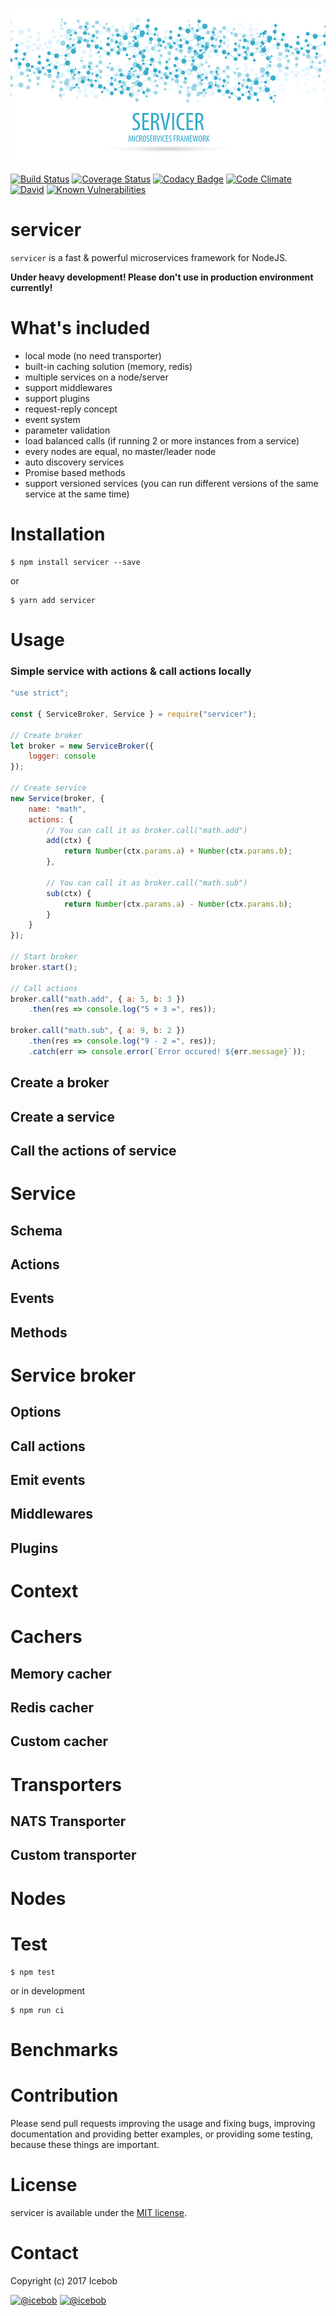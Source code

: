 ![Servicer logo](docs/assets/logo-servicer.png)

[![Build Status](https://travis-ci.org/icebob/servicer.svg?branch=master)](https://travis-ci.org/icebob/servicer)
[![Coverage Status](https://coveralls.io/repos/github/icebob/ice-services/badge.svg?branch=master)](https://coveralls.io/github/icebob/ice-services?branch=master)
[![Codacy Badge](https://api.codacy.com/project/badge/Grade/d6b80db8619348e79210d6a725dfe2aa)](https://www.codacy.com/app/mereg-norbert/servicer?utm_source=github.com&amp;utm_medium=referral&amp;utm_content=icebob/servicer&amp;utm_campaign=Badge_Grade)
[![Code Climate](https://codeclimate.com/github/icebob/servicer/badges/gpa.svg)](https://codeclimate.com/github/icebob/servicer)
[![David](https://img.shields.io/david/icebob/servicer.svg)](https://david-dm.org/icebob/servicer)
[![Known Vulnerabilities](https://snyk.io/test/github/icebob/servicer/badge.svg)](https://snyk.io/test/github/icebob/servicer)

# servicer
`servicer` is a fast & powerful microservices framework for NodeJS.

**Under heavy development! Please don't use in production environment currently!**

# What's included

- local mode (no need transporter)
- built-in caching solution (memory, redis)
- multiple services on a node/server
- support middlewares
- support plugins
- request-reply concept
- event system
- parameter validation
- load balanced calls (if running 2 or more instances from a service)
- every nodes are equal, no master/leader node
- auto discovery services
- Promise based methods
- support versioned services (you can run different versions of the same service at the same time)


# Installation
```
$ npm install servicer --save
```

or

```
$ yarn add servicer
```

# Usage

### Simple service with actions & call actions locally
```js
"use strict";

const { ServiceBroker, Service } = require("servicer");

// Create broker
let broker = new ServiceBroker({ 
	logger: console 
});

// Create service
new Service(broker, {
	name: "math",
	actions: {
		// You can call it as broker.call("math.add")
		add(ctx) {
			return Number(ctx.params.a) + Number(ctx.params.b);
		},

		// You can call it as broker.call("math.sub")
		sub(ctx) {
			return Number(ctx.params.a) - Number(ctx.params.b);
		}
	}
});

// Start broker
broker.start();

// Call actions
broker.call("math.add", { a: 5, b: 3 })
	.then(res => console.log("5 + 3 =", res));

broker.call("math.sub", { a: 9, b: 2 })
	.then(res => console.log("9 - 2 =", res));
	.catch(err => console.error(`Error occured! ${err.message}`));
```

## Create a broker

## Create a service

## Call the actions of service

# Service

## Schema

## Actions

## Events

## Methods

# Service broker

## Options

## Call actions

## Emit events

## Middlewares

## Plugins

# Context

# Cachers

## Memory cacher

## Redis cacher

## Custom cacher

# Transporters

## NATS Transporter

## Custom transporter

# Nodes

# Test
```
$ npm test
```

or in development

```
$ npm run ci
```

# Benchmarks

# Contribution
Please send pull requests improving the usage and fixing bugs, improving documentation and providing better examples, or providing some testing, because these things are important.

# License
servicer is available under the [MIT license](https://tldrlegal.com/license/mit-license).

# Contact
Copyright (c) 2017 Icebob

[![@icebob](https://img.shields.io/badge/github-icebob-green.svg)](https://github.com/icebob) [![@icebob](https://img.shields.io/badge/twitter-Icebobcsi-blue.svg)](https://twitter.com/Icebobcsi)